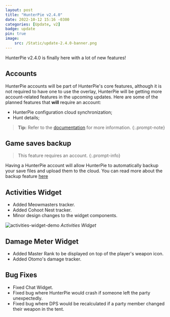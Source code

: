 ```yaml
---
layout: post
title: "HunterPie v2.4.0"
date: 2022-10-12 15:16 -0300
categories: [Update, v2]
badge: update
pin: true
image:
    src: /Static/update-2.4.0-banner.png
---
```


HunterPie v2.4.0 is finally here with a lot of new features!

## <ion-icon name="people-sharp"></ion-icon> Accounts

HunterPie accounts will be part of HunterPie's core features, although it is not required to have one to use the overlay, HunterPie will be getting more account-related features in the upcoming updates. Here are some of the planned features that **will** require an account:

- HunterPie configuration cloud synchronization;
- Hunt details;

> **Tip:** Refer to the [documentation](/posts/account) for more information.
{:.prompt-note}

## <ion-icon name="cloud-upload-sharp"></ion-icon> Game saves backup

> This feature requires an account.
{:.prompt-info}

Having a HunterPie account will allow HunterPie to automatically backup your save files and upload them to the cloud. You can read more about the backup feature [here](/posts/saves-backup)

## <ion-icon name="paw-sharp"></ion-icon> Activities Widget

- Added Meowmasters tracker.
- Added Cohoot Nest tracker.
- Minor design changes to the widget components.

![activities-widget-demo](/Static/activities-widget-demo.png) *Activities Widget*

## <ion-icon name="stats-chart-sharp"></ion-icon> Damage Meter Widget

- Added Master Rank to be displayed on top of the player's weapon icon.
- Added Otomo's damage tracker.

## <ion-icon name="bug-sharp"></ion-icon> Bug Fixes

- Fixed Chat Widget.
- Fixed bug where HunterPie would crash if someone left the party unexpectedly.
- Fixed bug where DPS would be recalculated if a party member changed their weapon in the tent.